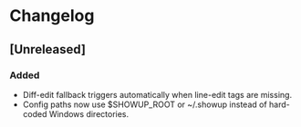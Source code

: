# Changelog

## [Unreleased]

### Added
- Diff-edit fallback triggers automatically when line-edit tags are missing.
- Config paths now use $SHOWUP_ROOT or ~/.showup instead of hard-coded
  Windows directories.
